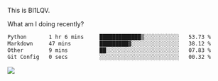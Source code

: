 This is BI1LQV.

What am I doing recently?

<!--START_SECTION:waka-->

```txt
Python       1 hr 6 mins     █████████████▒░░░░░░░░░░░   53.73 %
Markdown     47 mins         █████████▓░░░░░░░░░░░░░░░   38.12 %
Other        9 mins          ██░░░░░░░░░░░░░░░░░░░░░░░   07.83 %
Git Config   0 secs          ░░░░░░░░░░░░░░░░░░░░░░░░░   00.32 %
```

<!--END_SECTION:waka-->

<img src="https://github-readme-stats.vercel.app/api?username=bi1lqv&show_icons=true&count_private=true">

